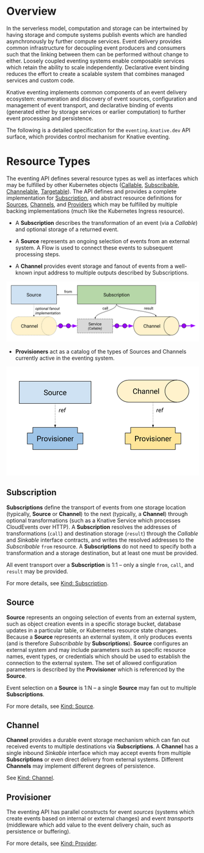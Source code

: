 # Overview

In the serverless model, computation and storage can be intertwined by having
storage and compute systems publish events which are handled asynchronously by
further compute services. Event delivery provides common infrastructure for
decoupling event producers and consumers such that the linking between them can
be performed without change to either. Loosely coupled eventing systems enable
composable services which retain the ability to scale independently.
Declarative event binding reduces the effort to create a scalable system that
combines managed services and custom code.

Knative eventing implements common components of an event delivery ecosystem:
enumeration and discovery of event sources, configuration and management of
event transport, and declarative binding of events (generated either by storage
services or earlier computation) to further event processing and persistence.

The following is a detailed specification for the `eventing.knative.dev` API
surface, which provides control mechanism for Knative eventing.


# Resource Types

The eventing API defines several resource types as well as interfaces which may
be fulfilled by other Kubernetes objects ([Callable](interfaces.md#callable),
[Subscribable](interfaces.md#subscribable),
[Channelable](interfaces.md#channelable),
[Targetable](interfaces.md#targetable)). The API defines and provides a
complete implementation for [Subscription](spec.md#kind-subscription), and
abstract resource definitions for [Sources](spec.md#kind-source),
[Channels](spec.md#kind-channel), and [Providers](spec.md#kind-provisioner)
which may be fulfilled by multiple backing implementations (much like the
Kubernetes Ingress resource).

 * A **Subscription** describes the transformation of an event (via a
   _Callable_) and optional storage of a returned event. 

 * A **Source** represents an ongoing selection of events from an external
   system. A Flow is used to connect these events to subsequent processing
   steps.

 * A **Channel** provides event storage and fanout of events from a well-known
   input address to multiple outputs described by Subscriptions. 

![Resource Types Overview](images/resource-types-overview.svg)

 * **Provisioners** act as a catalog of the types of Sources and Channels
   currently active in the eventing system.

![Resource Types Provisioners](images/resource-types-provisioner.svg)

## Subscription

**Subscriptions** define the transport of events from one storage location
(typically, **Source** or **Channel**) to the next (typically, a **Channel**)
through optional transformations (such as a Knative Service which processes
CloudEvents over HTTP). A **Subscription** resolves the addresses of
transformations (`call`) and destination storage (`result`) through the
_Callable_ and _Sinkable_ interface contracts, and writes the resolved
addresses to the _Subscribable_ `from` resource. A **Subscriptions** do not
need to specify both a transformation and a storage destination, but at least
one must be provided.

All event transport over a **Subscription** is 1:1 – only a single `from`,
`call`, and `result` may be provided.

For more details, see [Kind: Subscription](spec.md#kind-subscription).

## Source

**Source** represents an ongoing selection of events from an external system,
such as object creation events in a specific storage bucket, database updates
in a particular table, or Kubernetes resource state changes. Because a
**Source** represents an external system, it only produces events (and is
therefore _Subscribable_ by **Subscriptions**). **Source** configures an
external system and may include parameters such as specific resource names,
event types, or credentials which should be used to establish the connection to
the external system. The set of allowed configuration parameters is described
by the **Provisioner** which is referenced by the **Source**.

Event selection on a **Source** is 1:N – a single **Source** may fan out to
multiple **Subscriptions**.

For more details, see [Kind: Source](spec.md#kind-source).

## Channel

**Channel** provides a durable event storage mechanism which can fan out
received events to multiple destinations via **Subscriptions**. A **Channel**
has a single inbound _Sinkable_ interface which may accept events from multiple
**Subscriptions** or even direct delivery from external systems. Different
**Channels** may implement different degrees of persistence.

See [Kind: Channel](spec.md#kind-channel).

## Provisioner

The eventing API has parallel constructs for event _sources_ (systems which
create events based on internal or external changes) and event _transports_
(middleware which add value to the event delivery chain, such as persistence or
buffering).

For more details, see [Kind: Provider](spec.md#kind-provisioner).


